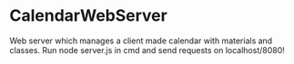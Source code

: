# CalendarWebServer
Web server which manages a client made calendar with materials and classes.
Run node server.js in cmd and send requests on localhost/8080!

